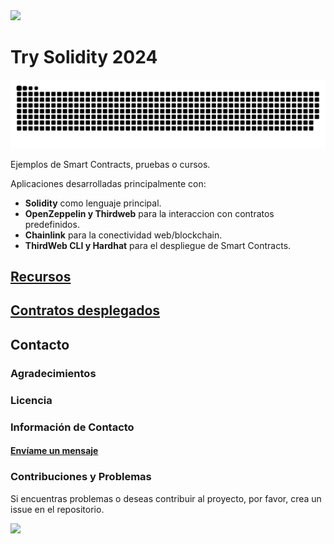 <img src="https://user-images.githubusercontent.com/73097560/115834477-dbab4500-a447-11eb-908a-139a6edaec5c.gif">

# Try Solidity 2024

<a href="https://github.com/SKRTEEEEEE">
<div align="center">
  <img  src="https://github.com/SKRTEEEEEE/SKRTEEEEEE/blob/main/resources/img/grid-snake.svg"
       alt="snake" />
</div>
</a>

Ejemplos de Smart Contracts, pruebas o cursos.

Aplicaciones desarrolladas principalmente con: 

- **Solidity** como lenguaje principal.
- **OpenZeppelin y Thirdweb** para la interaccion con contratos predefinidos.
- **Chainlink** para la conectividad web/blockchain.
- **ThirdWeb CLI y Hardhat** para el despliegue de Smart Contracts.

## [Recursos](https://github.com/SKRTEEEEEE/markdowns/blob/main/README.md)

## [Contratos desplegados](markdown/contratos_desplegados.md)

## Contacto

### Agradecimientos

### Licencia

### Información de Contacto

#### [Envíame un mensaje](mailto:adanreh.m@gmail.com)

### Contribuciones y Problemas

Si encuentras problemas o deseas contribuir al proyecto, por favor, crea un issue en el repositorio.

<img src="https://user-images.githubusercontent.com/73097560/115834477-dbab4500-a447-11eb-908a-139a6edaec5c.gif">

